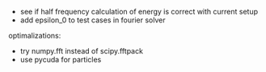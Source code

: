 * see if half frequency calculation of energy is correct with current setup
* add epsilon_0 to test cases in fourier solver

optimalizations:
* try numpy.fft instead of scipy.fftpack
* use pycuda for particles